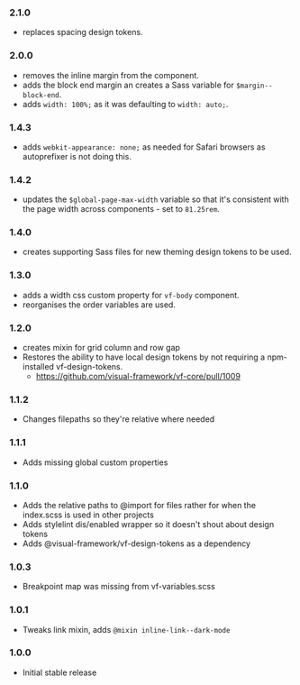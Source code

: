 ### 2.1.0

- replaces spacing design tokens.

### 2.0.0

- removes the inline margin from the component.
- adds the block end margin an creates a Sass variable for `$margin--block-end`.
- adds `width: 100%;` as it was defaulting to `width: auto;`.

### 1.4.3

- adds `webkit-appearance: none;` as needed for Safari browsers as autoprefixer is not doing this.

### 1.4.2

- updates the `$global-page-max-width` variable so that it's consistent with the page width across components - set to `81.25rem`.

### 1.4.0

- creates supporting Sass files for new theming design tokens to be used.

### 1.3.0

- adds a width css custom property for `vf-body` component.
- reorganises the order variables are used.

### 1.2.0

- creates mixin for grid column and row gap
- Restores the ability to have local design tokens by not requiring a npm-installed vf-design-tokens.
  - https://github.com/visual-framework/vf-core/pull/1009

### 1.1.2

- Changes filepaths so they're relative where needed

### 1.1.1

- Adds missing global custom properties

### 1.1.0

- Adds the relative paths to @import for files rather for when the index.scss is used in other projects
- Adds stylelint dis/enabled wrapper so it doesn't shout about design tokens
- Adds @visual-framework/vf-design-tokens as a dependency

### 1.0.3

- Breakpoint map was missing from vf-variables.scss

### 1.0.1

- Tweaks link mixin, adds `@mixin inline-link--dark-mode`

### 1.0.0

- Initial stable release
